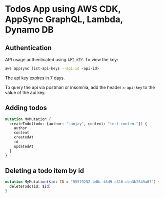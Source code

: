 # Todos App using AWS CDK, AppSync GraphQL, Lambda, Dynamo DB

## Authentication

API usage authenticated using `API_KEY`. To view the key:

```sh
aws appsync list-api-keys --api-id <api-id>
```

The api key expires in 7 days. 

To query the api via postman or insomnia, add the header `x-api-key` to the value of the api key. 

## Adding todos

```graphql
mutation MyMutation {
  createTodo(todo: {author: "sanjay", content: "test content"}) {
    author
    content
    createdAt
    id
    updatedAt
  }
}
```

## Deleting a todo item by id

```graphql
mutation MyMutation($id: ID = "55579252-bd0c-46d9-a310-cba3b2649a67") {
  deleteTodo(id: $id)
}
```
